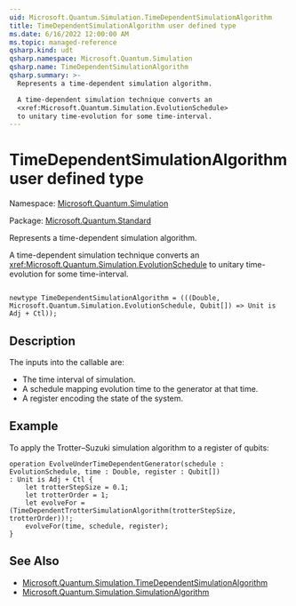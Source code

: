 ```yaml
---
uid: Microsoft.Quantum.Simulation.TimeDependentSimulationAlgorithm
title: TimeDependentSimulationAlgorithm user defined type
ms.date: 6/16/2022 12:00:00 AM
ms.topic: managed-reference
qsharp.kind: udt
qsharp.namespace: Microsoft.Quantum.Simulation
qsharp.name: TimeDependentSimulationAlgorithm
qsharp.summary: >-
  Represents a time-dependent simulation algorithm.

  A time-dependent simulation technique converts an
  <xref:Microsoft.Quantum.Simulation.EvolutionSchedule>
  to unitary time-evolution for some time-interval.
---
```


# TimeDependentSimulationAlgorithm user defined type

Namespace: [Microsoft.Quantum.Simulation](xref:Microsoft.Quantum.Simulation)

Package: [Microsoft.Quantum.Standard](https://nuget.org/packages/Microsoft.Quantum.Standard)


Represents a time-dependent simulation algorithm.A time-dependent simulation technique converts an<xref:Microsoft.Quantum.Simulation.EvolutionSchedule>to unitary time-evolution for some time-interval.

```qsharp

newtype TimeDependentSimulationAlgorithm = (((Double, Microsoft.Quantum.Simulation.EvolutionSchedule, Qubit[]) => Unit is Adj + Ctl));
```



## Description

The inputs into the callable are:- The time interval of simulation.- A schedule mapping evolution time to the generator at that time.- A register encoding the state of the system.

## Example

To apply the Trotter–Suzuki simulation algorithm to a register ofqubits:```qsharpoperation EvolveUnderTimeDependentGenerator(schedule : EvolutionSchedule, time : Double, register : Qubit[]): Unit is Adj + Ctl {    let trotterStepSize = 0.1;    let trotterOrder = 1;    let evolveFor = (TimeDependentTrotterSimulationAlgorithm(trotterStepSize, trotterOrder))!;    evolveFor(time, schedule, register);}```

## See Also

- [Microsoft.Quantum.Simulation.TimeDependentSimulationAlgorithm](xref:Microsoft.Quantum.Simulation.TimeDependentSimulationAlgorithm)
- [Microsoft.Quantum.Simulation.SimulationAlgorithm](xref:Microsoft.Quantum.Simulation.SimulationAlgorithm)